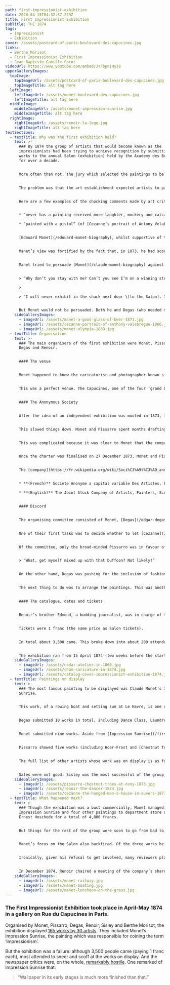 ```yaml
---
path: first-impressionist-exhibition
date: 2020-04-15T04:32:37.229Z
title: First Impressionist Exhibition
subTitle: THE 1874
tags:
  - Impressionist
  - Exhibition
cover: /assets/postcard-of-paris-boulevard-des-capucines.jpg
links:
  - Berthe Morisot
  - First Impressionist Exhibition
  - Jean-Baptiste-Camille Corot
videoUrl: https://www.youtube.com/embed/JYFbpniHyJ8
upperGalleryImages:
  topImage:
    topImageUrl: /assets/postcard-of-paris-boulevard-des-capucines.jpg
    topImageTitle: alt tag here
  leftImage:
    leftImageUrl: /assets/monet-boulevard-des-capucines.jpg
    leftImageTitle: alt tag here
  middleImage:
    middleImageUrl: /assets/monet-impression-sunrise.jpg
    middleImageTitle: alt tag here
  rightImage:
    rightImageUrl: /assets/renoir-la-loge.jpg
    rightImageTitle: alt tag here
textSections:
  - textTitle: Why was the first exhibition held?
    text: >-
      ### By 1874 the group of artists that would become known as the
      impressionists had been trying to achieve recognition by submitting their
      works to the annual Salon (exhibition) held by the Academy des Beaux-Arts
      for over a decade.


      More often than not, the jury which selected the paintings to be shown rejected the impressionists’ work. And, when their works were accepted, they were usually lambasted by acidic art critics.


      The problem was that the art establishment expected artists to paint in a particular way: they wanted find, blended brushstrokes; largely dull colours; and religious, historical or mythological scenes. This was the polar opposite of the impressionist technique, which used broad, unblended brushstrokes; bright colours; and scenes of modern life.


      Here are a few examples of the shocking comments made by art critics between 1864 and 1873:


      * “never has a painting received more laughter, mockery and catcalls” (of [Monet’s Olympia](/first-impressionist-exhibition-pictures/monet-olympia-1863.jpg)).

      * “painted with a pistol” (of [Cezanne’s portrait of Antony Velabregue](/first-impressionist-exhibition-pictures/cezanne-portrait-of-anthony-valabregue-1866.jpg)).


      [Edouard Manet](/edouard-manet-biography), whilst supportive of the independent impressionist exhibitions, decided not to submit. He still had ambitions of persuading the Salon jury and the art establishment of the value of his work.


      Manet’s view was fortified by the fact that, in 1873, he had scored a rare Salon success with a picture of a man drinking a pint of beer called the Bon Bock (the Happy Beer).


      Manet tried to persuade [Monet](/claude-monet-biography) against the idea of an independent exhibition, saying:


      > “Why don’t you stay with me? Can’t you see I’m on a winning streak?’

      >

      > “I will never exhibit in the shack next door \[to the Salon]. I enter the Salon through the main door, and fight alongside the others.”


      But Monet would not be persuaded. Both he and Degas (who needed money because his family business had recently failed) both saw the exhibition as an opportunity to show their works to a wider audience and to drum-up some lucrative sales.
    sideGalleryImages:
      - imageUrl: /assets/manet-a-good-glass-of-beer-1873.jpg
      - imageUrl: /assets/cezanne-portrait-of-anthony-valabregue-1866.jpg
      - imageUrl: /assets/monet-olympia-1863.jpg
  - textTitle: Organisation
    text: >-
      ### The main organisers of the first exhibition were Monet, Pissarro,
      Degas and Renoir.


      #### The venue


      Monet happened to know the caricaturist and photographer known simply as [Nadar](https://en.wikipedia.org/wiki/Nadar), who was vacating his [studio on the Boulevard des Capucines](/first-impressionist-exhibition-pictures/nadar-atelier-in-1860.jpg).


      This was a perfect venue. The Capucines, one of the four ‘grand boulevards’ of Paris, having been constructed during Baron Haussmann’s remodelling of Paris. Finished in 1865, it was 35-metres wide, tree-lined and presented a prime commercial site. Nadar’s third floor studio was also large and bright, having floor to ceiling windows.


      #### The Anonymous Society


      After the idea of an independent exhibition was mooted in 1873, [Monet](/claude-monet-biography) and [Pissarro](/camille-pissarro-biography) decided that they should incorporate a joint stock company in which artists and their supporters would hold shares.


      This slowed things down. Monet and Pissarro spent months drafting the charter (the rules governing how the company should operate), using a charter from a baker’s co-operative as a guide.


      This was complicated because it was clear to Monet that the company should have no political goals. The impressionists were already distrusted by the establishment, and, given that Paris was just starting to recover from a communist rebellion (called the Paris Commune), Monet wanted to take no chances.


      Once the charter was finalised on 27 December 1873, Monet and Pissarro had to get people to subscribe for the company’s shares (at a cost of 60 francs a year, paid at the rate of 5 francs a month). Degas played a key role in lobbying for signatures.


      The [company](https://fr.wikipedia.org/wiki/Soci%C3%A9t%C3%A9_anonyme_des_artistes_peintres,_sculpteurs_et_graveurs) ended up being called the not-so-catchy:


      * **(French)** Societe Anonyme a capital variable Des Artistes, Peintres, Sculpters, Graveurs et Lithographers

      * **(English)** The Joint Stock Company of Artists, Painters, Sculptors, Engravers and Lithographers


      #### Discord


      The organising committee consisted of Monet, [Degas](/edgar-degas-biography), Pissarro, [Renoir](/pierre-auguste-renoir-biography), [Sisley](/alfred-sisley-biography)and [Berthe Morisot](/berthe-morisot-biography).


      One of their first tasks was to decide whether to let [Cezanne](/paul-cezanne-biography) participate. The problem was two-fold: Cezanne had been singled out for particular criticism in previous years; and he planned to submit a peculiar work called A Modern Olympia.


      Of the committee, only the broad-minded Pissarro was in favour of Cezanne’s inclusion. When Manet was consulted, he remarked:


      > “What, get myself mixed up with that buffoon? Not likely!”


      On the other hand, Degas was pushing for the inclusion of fashionable painters such as Boudin, Bracquemond and Meissonier, so as to give the first exhibition credibility. This settled the matter: the committee decided that if outsiders were to be considered there was no way that they could exclude one of their own.


      The next thing to do was to arrange the paintings. This was another potential source of controversy, given the way that the Salon jury decided where paintings were to be hung (placing pictures that they disapproved of near the ceiling, known as skying). Renoir oversaw a process of classifying paintings according to their size and then drawing lots.


      #### The catalogue, dates and tickets


      Renoir’s brother Edmond, a budding journalist, was in charge of the catalogue. Priced at 50 centimes, it proudly announced the[ ‘Premiere Exposition’](/first-impressionist-exhibition-pictures/catalog-cover-impressionist-exhibition-1874.jpg). Opening times would be 10am to 6pm and then 8pm to 10pm (to encourage as many to come as possible).


      Tickets were 1 franc (the same price as Salon tickets).


      In total about 3,500 came. This broke down into about 200 attendees on the opening day and about 100 per day thereafter.


      The exhibition ran from 15 April 1874 (two weeks before the start of the Salon) until 15 May 1874.
    sideGalleryImages:
      - imageUrl: /assets/nadar-atelier-in-1860.jpg
      - imageUrl: /assets/cham-caricature-in-1874.jpg
      - imageUrl: /assets/catalog-cover-impressionist-exhibition-1874.jpg
  - textTitle: Paintings on display
    text: >-
      ### The most famous painting to be displayed was Claude Monet’s Impression
      Sunrise.


      This work, of a rowing boat and setting sun at Le Havre, is one of our top 10 impressionist paintings. It ticks all the impressionist boxes: short unblended brushstrokes; a bright setting sun; and a thoroughly modern scene.


      Degas submitted 10 works in total, including Dance Class, Laundress, After the Bath and Carraige at the Races.


      Monet submitted nine works. Aside from [Impression Sunrise](/first-impressionist-exhibition-pictures/monet-impression-sunrise.jpg), his most notable entry was [Boulevard des Capucines](/first-impressionist-exhibition-pictures/monet-boulevard-des-capucines.jpg).


      Pissarro showed five works (including Hoar-Frost and [Chestnut Trees at Osny](/first-impressionist-exhibition-pictures/pissarro-chestnut-trees-at-osny-1873.jpg)); Renoir seven works (including the [Theatre Box](/first-impressionist-exhibition-pictures/renoir-la-loge.jpg) and[ Dancer](/first-impressionist-exhibition-pictures/renoir-the-dancer-1874.jpg)); Cezanne three (including [Modern Olympia](/first-impressionist-exhibition-pictures/cezanne-a-modern-olympia-c-1873-1874.jpg) and a view of Auvers-sur-Oise entitled [The House of the Hanged Man](/first-impressionist-exhibition-pictures/cezanne-the-hanged-man-s-house-in-auvers-1873.jpg)); Sisley five landscapes; and Berthe Morisot nine works (including [The Cradle](/first-impressionist-exhibition-pictures/morisot-the-cradle-1872.jpg) and Hide-and-Seek).


      The full list of other artists whose work was on display is as follows (in alphabetical order): Attendu, Beliard, Boudin, Bracquemond, Brandon, Bureau, Cals, Colin, Debras, Latouche, Lepic, Lepine, Levert, Meyer, de Molins, Mulot-Durivage, de Nittis, A. Ottin, L. Ottin, Robert, and Rouart.


      Sales were not good. Sisley was the most successful of the group, earning 1000 francs. Monet and Renoir made just under 200 francs each; Pissarro earned 130 francs; and Degas and Berthe Morisot sold nothing whatsoever.
    sideGalleryImages:
      - imageUrl: /assets/pissarro-chestnut-trees-at-osny-1873.jpg
      - imageUrl: /assets/renoir-the-dancer-1874.jpg
      - imageUrl: /assets/cezanne-the-hanged-man-s-house-in-auvers-1873.jpg
  - textTitle: What happened next?
    text: >-
      ### Though the exhibition was a bust commercially, Monet managed to sell
      Impression Sunrise and four other paintings to department store owner
      Ernest Hoschede for a total of 4,800 francs.


      But things for the rest of the group were soon to go from bad to worse as [Paul Durand-Ruel](/paul-durand-ruel-biography) suspended the payments on instalment that he was making to the group.


      Manet’s focus on the Salon also backfired. Of the three works he submitted to the 1874 exhibition, two were summarily rejected. The third, a heart-warming depiction of a mother and daughter at a railway station entitled [The Railroad](/first-impressionist-exhibition-pictures/manet-railway.jpg), was lambasted by critics (eg, the figures were “both cut out of sheet-tin”).


      Ironically, given his refusal to get involved, many reviewers placed the blame for the first exhibition on [Edouard Manet](/edouard-manet-biography). A rude review in La Presse described the group as ‘disciples of Monsieur Manet’; and a caricature in Les Contemporains showed Manet wearing a crown under the title ‘Manet, King of the Impressionists’.


      In December 1874, Renoir chaired a meeting of the company’s shareholders. It had liabilities of 3,713 francs and cash in hand of a mere 278 francs. Each exhibitor owed 184 francs 50 centimes. The group made the unanimous decision to liquidate the company.
    sideGalleryImages:
      - imageUrl: /assets/manet-railway.jpg
      - imageUrl: /assets/manet-boating.jpg
      - imageUrl: /assets/manet-luncheon-on-the-grass.jpg
---
```

### The First Impressionist Exhibition took place in April-May 1874 in a gallery on Rue du Capucines in Paris.

Organised by Monet, Pissarro, Degas, Renoir, Sisley and Berthe Morisot, the exhibition displayed [165 works by 30 artists](/first-impressionist-exhibition#3). They included Monet’s Impression Sunrise, the painting which was responsible for coining the term ‘impressionism’.

But the exhibition was a failure: although 3,500 people came (paying 1 franc each), most attended to sneer and scoff at the works on display. And the newspaper critics were, on the whole, [remarkably hostile](/first-impressionist-exhibition#4). One remarked of Impression Sunrise that:

> “Wallpaper in its early stages is much more finished than that.”